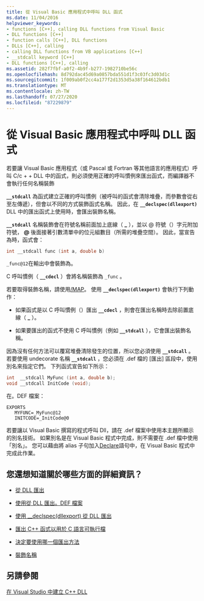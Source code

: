 ```yaml
---
title: 從 Visual Basic 應用程式中呼叫 DLL 函式
ms.date: 11/04/2016
helpviewer_keywords:
- functions [C++], calling DLL functions from Visual Basic
- DLL functions [C++]
- function calls [C++], DLL functions
- DLLs [C++], calling
- calling DLL functions from VB applications [C++]
- __stdcall keyword [C++]
- DLL functions [C++], calling
ms.assetid: 282f7fbf-a0f2-4b9f-b277-1982710be56c
ms.openlocfilehash: 8d792dac45d69a0857bda551d1f3c03fc3d03d1c
ms.sourcegitcommit: 1f009ab0f2cc4a177f2d1353d5a38f164612bdb1
ms.translationtype: MT
ms.contentlocale: zh-TW
ms.lasthandoff: 07/27/2020
ms.locfileid: "87229879"
---
```

# <a name="calling-dll-functions-from-visual-basic-applications"></a>從 Visual Basic 應用程式中呼叫 DLL 函式

若要讓 Visual Basic 應用程式（或 Pascal 或 Fortran 等其他語言的應用程式）呼叫 C/c + + DLL 中的函式，則必須使用正確的呼叫慣例來匯出函式，而編譯器不會執行任何名稱裝飾

**`__stdcall`** 為函式建立正確的呼叫慣例（被呼叫的函式會清除堆疊，而參數會從右至左傳遞），但會以不同的方式裝飾函式名稱。 因此，在 **`__declspec(dllexport)`** DLL 中的匯出函式上使用時，會匯出裝飾名稱。

**`__stdcall`** 名稱裝飾會在符號名稱前面加上底線（ **\_** ），並以 @ 符號（）字元附加符號， **\@** 後面接著引數清單中的位元組數目（所需的堆疊空間）。 因此，當宣告為時，函式會：

```C
int __stdcall func (int a, double b)
```

`_func@12`在輸出中會裝飾為。

C 呼叫慣例（ **`__cdecl`** ）會將名稱裝飾為 `_func` 。

若要取得裝飾名稱，請使用[/MAP](reference/map-generate-mapfile.md)。 使用 **`__declspec(dllexport)`** 會執行下列動作：

- 如果函式是以 C 呼叫慣例（）匯出 **`__cdecl`** ，則會在匯出名稱時去除前置底線（ **\_** ）。

- 如果要匯出的函式不使用 C 呼叫慣例（例如 **`__stdcall`** ），它會匯出裝飾名稱。

因為沒有任何方法可以覆寫堆疊清除發生的位置，所以您必須使用 **`__stdcall`** 。 若要使用 undecorate 名稱 **`__stdcall`** ，您必須在 .def 檔的 [匯出] 區段中，使用別名來指定它們。 下列函式宣告如下所示：

```C
int  __stdcall MyFunc (int a, double b);
void __stdcall InitCode (void);
```

在。DEF 檔案：

```
EXPORTS
   MYFUNC=_MyFunc@12
   INITCODE=_InitCode@0
```

若要讓以 Visual Basic 撰寫的程式呼叫 Dll，請在 .def 檔案中使用本主題所顯示的別名技術。 如果別名是在 Visual Basic 程式中完成，則不需要在 .def 檔中使用「別名」。 您可以藉由將 alias 子句加入[Declare](/dotnet/visual-basic/language-reference/statements/declare-statement)語句中，在 Visual Basic 程式中完成此作業。

## <a name="what-do-you-want-to-know-more-about"></a>您還想知道關於哪些方面的詳細資訊？

- [從 DLL 匯出](exporting-from-a-dll.md)

- [使用從 DLL 匯出。DEF 檔案](exporting-from-a-dll-using-def-files.md)

- [使用 __declspec(dllexport) 從 DLL 匯出](exporting-from-a-dll-using-declspec-dllexport.md)

- [匯出 C++ 函式以用於 C 語言可執行檔](exporting-cpp-functions-for-use-in-c-language-executables.md)

- [決定要使用哪一個匯出方法](determining-which-exporting-method-to-use.md)

- [裝飾名稱](reference/decorated-names.md)

## <a name="see-also"></a>另請參閱

[在 Visual Studio 中建立 C++ DLL](dlls-in-visual-cpp.md)
